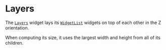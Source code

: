 # Layers

The [`Layers`][layers] widget lays its [`WidgetList`][children] widgets on top of
each other in the Z orientation.

When computing its size, it uses the largest width and height from all of its
children.

[Layers]: <{{ docs }}/widgets/layers/struct.Layers.html>
[children]: <{{ docs }}/widget/struct.WidgetList.html>
